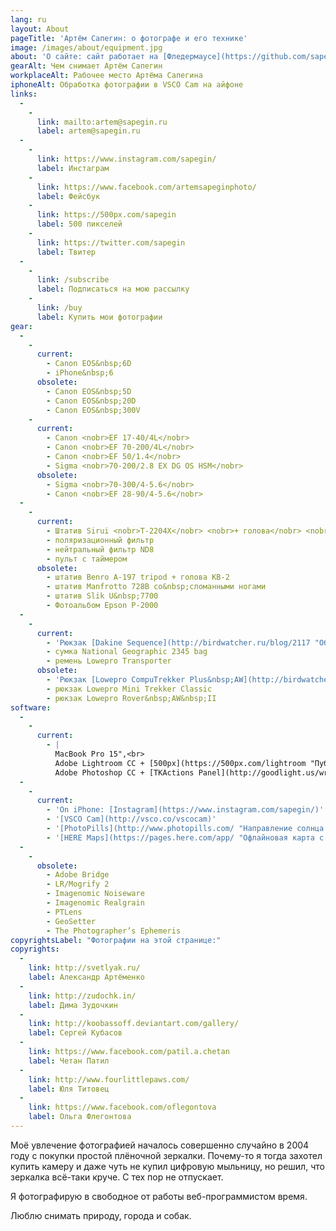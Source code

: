 ```yaml
---
lang: ru
layout: About
pageTitle: 'Артём Сапегин: о фотографе и его технике'
image: /images/about/equipment.jpg
about: 'О сайте: сайт работает на [Фледермаусе](https://github.com/sapegin/fledermaus "Мой генератор статических сайтов") и [Тамии](http://sapegin.github.io/tamia/ "Мой фронтенд-фреймворк"); иконки нарисовал [Гена Осипенко](http://genn.org/); хостинг — [DigitalOcean](https://www.digitalocean.com/?refcode=bb49cbe65bb4).'
gearAlt: Чем снимает Артём Сапегин
workplaceAlt: Рабочее место Артёма Сапегина
iphoneAlt: Обработка фотографии в VSCO Cam на айфоне
links:
  -
    -
      link: mailto:artem@sapegin.ru
      label: artem@sapegin.ru
  -
    -
      link: https://www.instagram.com/sapegin/
      label: Инстаграм
    -
      link: https://www.facebook.com/artemsapeginphoto/
      label: Фейсбук
    -
      link: https://500px.com/sapegin
      label: 500 пикселей
    -
      link: https://twitter.com/sapegin
      label: Твитер
  -
    -
      link: /subscribe
      label: Подписаться на мою рассылку
    -
      link: /buy
      label: Купить мои фотографии
gear:
  -
    -
      current:
        - Canon EOS&nbsp;6D
        - iPhone&nbsp;6
      obsolete:
        - Canon EOS&nbsp;5D
        - Canon EOS&nbsp;20D
        - Canon EOS&nbsp;300V
    -
      current:
        - Canon <nobr>EF 17-40/4L</nobr>
        - Canon <nobr>EF 70-200/4L</nobr>
        - Canon <nobr>EF 50/1.4</nobr>
        - Sigma <nobr>70-200/2.8 EX DG OS HSM</nobr>
      obsolete:
        - Sigma <nobr>70-300/4-5.6</nobr>
        - Canon <nobr>EF 28-90/4-5.6</nobr>
  -
    -
      current:
        - Штатив Sirui <nobr>T-2204X</nobr> <nobr>+ голова</nobr> <nobr>K-20X</nobr> <nobr>+ [L-bracket](http://www.sunwayfoto.com/e_goodsDetail.aspx?gId=1217)</nobr>
        - поляризационный фильтр
        - нейтральный фильтр ND8
        - пульт с таймером
      obsolete:
        - штатив Benro A-197 tripod + голова KB-2
        - штатив Manfrotto 728B со&nbsp;сломанными ногами
        - штатив Slik U&nbsp;7700
        - Фотоальбом Epson P-2000
  -
    -
      current:
        - 'Рюкзак [Dakine Sequence](http://birdwatcher.ru/blog/2117 "Обзор фоторюкзака Dakine Sequence у меня в блоге")'
        - сумка National Geographic 2345 bag
        - ремень Lowepro Transporter
      obsolete:
        - 'Рюкзак [Lowepro CompuTrekker Plus&nbsp;AW](http://birdwatcher.ru/blog/1669 "Пара фотографий фоторюкзака CompuTrekker Plus AW у меня в блоге")'
        - рюкзак Lowepro Mini Trekker Classic
        - рюкзак Lowepro Rover&nbsp;AW&nbsp;II
software:
  -
    -
      current:
        - |
          MacBook Pro 15",<br>
          Adobe Lightroom CC + [500px](https://500px.com/lightroom "Публикация фотографий на 500px из Лайтрума"),<br>
          Adobe Photoshop CC + [TKActions Panel](http://goodlight.us/writing/actionspanel/panel.html "Панелька для создания яркостных масок")
  -
    -
      current:
        - 'On iPhone: [Instagram](https://www.instagram.com/sapegin/)'
        - '[VSCO Cam](http://vsco.co/vscocam)'
        - '[PhotoPills](http://www.photopills.com/ "Направление солнца и время закатов и рассветов и многое друге")'
        - '[HERE Maps](https://pages.here.com/app/ "Офлайновая карта с возможностью отмечать интересные места")'
  -
    -
      obsolete:
        - Adobe Bridge
        - LR/Mogrify 2
        - Imagenomic Noiseware
        - Imagenomic Realgrain
        - PTLens
        - GeoSetter
        - The Photographer’s Ephemeris
copyrightsLabel: "Фотографии на этой странице:"
copyrights:
  -
    link: http://svetlyak.ru/
    label: Александр Артёменко
  -
    link: http://zudochk.in/
    label: Дима Зудочкин
  -
    link: http://koobassoff.deviantart.com/gallery/
    label: Сергей Кубасов
  -
    link: https://www.facebook.com/patil.a.chetan
    label: Четан Патил
  -
    link: http://www.fourlittlepaws.com/
    label: Юля Титовец
  -
    link: https://www.facebook.com/oflegontova
    label: Ольга Флегонтова
---
```


Моё увлечение фотографией началось совершенно случайно в 2004 году с покупки простой плёночной зеркалки. Почему-то я тогда захотел купить камеру и даже чуть не купил цифровую мыльницу, но решил, что зеркалка всё-таки круче. С тех пор не отпускает.

Я фотографирую в свободное от работы веб-программистом время.

Люблю снимать природу, города и собак.
